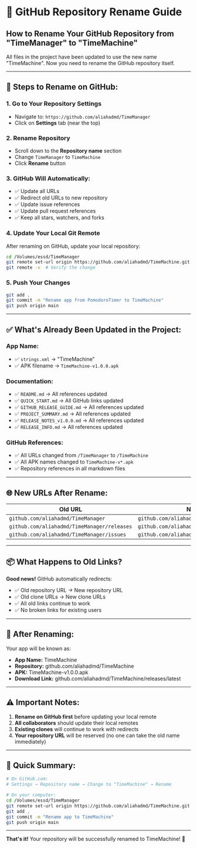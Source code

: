 # 📝 GitHub Repository Rename Guide

## How to Rename Your GitHub Repository from "TimeManager" to "TimeMachine"

All files in the project have been updated to use the new name "TimeMachine". Now you need to rename the GitHub repository itself.

---

## 🔄 Steps to Rename on GitHub:

### 1. **Go to Your Repository Settings**
   - Navigate to: `https://github.com/aliahadmd/TimeManager`
   - Click on **Settings** tab (near the top)

### 2. **Rename Repository**
   - Scroll down to the **Repository name** section
   - Change `TimeManager` to `TimeMachine`
   - Click **Rename** button

### 3. **GitHub Will Automatically:**
   - ✅ Update all URLs
   - ✅ Redirect old URLs to new repository
   - ✅ Update issue references
   - ✅ Update pull request references
   - ✅ Keep all stars, watchers, and forks

### 4. **Update Your Local Git Remote**
   After renaming on GitHub, update your local repository:
   
   ```bash
   cd /Volumes/essd/TimeManager
   git remote set-url origin https://github.com/aliahadmd/TimeMachine.git
   git remote -v  # Verify the change
   ```

### 5. **Push Your Changes**
   ```bash
   git add .
   git commit -m "Rename app from PomodoroTimer to TimeMachine"
   git push origin main
   ```

---

## ✅ What's Already Been Updated in the Project:

### **App Name:**
- ✅ `strings.xml` → "TimeMachine"
- ✅ APK filename → `TimeMachine-v1.0.0.apk`

### **Documentation:**
- ✅ `README.md` → All references updated
- ✅ `QUICK_START.md` → All GitHub links updated
- ✅ `GITHUB_RELEASE_GUIDE.md` → All references updated
- ✅ `PROJECT_SUMMARY.md` → All references updated
- ✅ `RELEASE_NOTES_v1.0.0.md` → All references updated
- ✅ `RELEASE_INFO.md` → All references updated

### **GitHub References:**
- ✅ All URLs changed from `/TimeManager` to `/TimeMachine`
- ✅ All APK names changed to `TimeMachine-v*.apk`
- ✅ Repository references in all markdown files

---

## 🌐 New URLs After Rename:

| Old URL | New URL |
|---------|---------|
| `github.com/aliahadmd/TimeManager` | `github.com/aliahadmd/TimeMachine` |
| `github.com/aliahadmd/TimeManager/releases` | `github.com/aliahadmd/TimeMachine/releases` |
| `github.com/aliahadmd/TimeManager/issues` | `github.com/aliahadmd/TimeMachine/issues` |

---

## 📦 What Happens to Old Links?

**Good news!** GitHub automatically redirects:
- ✅ Old repository URL → New repository URL
- ✅ Old clone URLs → New clone URLs
- ✅ All old links continue to work
- ✅ No broken links for existing users

---

## 🎯 After Renaming:

Your app will be known as:
- **App Name:** TimeMachine
- **Repository:** github.com/aliahadmd/TimeMachine
- **APK:** TimeMachine-v1.0.0.apk
- **Download Link:** github.com/aliahadmd/TimeMachine/releases/latest

---

## ⚠️ Important Notes:

1. **Rename on GitHub first** before updating your local remote
2. **All collaborators** should update their local remotes
3. **Existing clones** will continue to work with redirects
4. **Your repository URL** will be reserved (no one can take the old name immediately)

---

## 🚀 Quick Summary:

```bash
# On GitHub.com:
# Settings → Repository name → Change to "TimeMachine" → Rename

# On your computer:
cd /Volumes/essd/TimeManager
git remote set-url origin https://github.com/aliahadmd/TimeMachine.git
git add .
git commit -m "Rename app to TimeMachine"
git push origin main
```

---

**That's it!** Your repository will be successfully renamed to TimeMachine! 🎉

